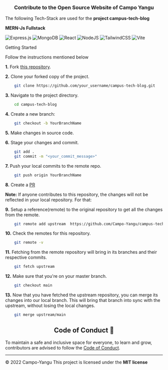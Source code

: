 <h3 align="center">Contribute to the Open Source Website of Campo Yangu</h3>

<p>The following Tech-Stack are used for the <strong>project campus-tech-blog</strong></p>
<strong>MERN-Js Fullstack</strong>

![Express.js](https://img.shields.io/badge/express.js-%23404d59.svg?style=for-the-badge&logo=express&logoColor=%2361DAFB)
![MongoDB](https://img.shields.io/badge/MongoDB-%234ea94b.svg?style=for-the-badge&logo=mongodb&logoColor=white)
![React](https://img.shields.io/badge/react-%2320232a.svg?style=for-the-badge&logo=react&logoColor=%2361DAFB)
![NodeJS](https://img.shields.io/badge/node.js-6DA55F?style=for-the-badge&logo=node.js&logoColor=white)
![TailwindCSS](https://img.shields.io/badge/tailwindcss-%2338B2AC.svg?style=for-the-badge&logo=tailwind-css&logoColor=white)
![Vite](https://img.shields.io/badge/vite-%23646CFF.svg?style=for-the-badge&logo=vite&logoColor=white)

<p>Getting Started</p>

<p>Follow the instructions mentioned below</p>

**1.**  Fork [this repository](https://github.com/Campo-Yangu/campus-tech-blog.git).

**2.**  Clone your forked copy of the project.

```bash
	git clone https://github.com/your_username/campus-tech-blog.git
```

**3.** Navigate to the project directory.

```bash
	cd campus-tech-blog
```

**4.** Create a new branch:
```bash
	git checkout -b YourBranchName
```

**5.** Make changes in source code.

**6.** Stage your changes and commit.

```bash
	git add .
	git commit -m "<your_commit_message>"
```

**7.** Push your local commits to the remote repo.

```bash
	git push origin YourBranchName
```

**8.** Create a [PR](https://help.github.com/en/github/collaborating-with-issues-and-pull-requests/creating-a-pull-request)


**Note:** If anyone contributes to this repository, the changes will not be reflected in your local repository. For that:

**9.** Setup a reference(remote) to the original repository to get all the changes from the remote.

```bash
	git remote add upstream  https://github.com/Campo-Yangu/campus-tech-blog.git
```

**10.** Check the remotes for this repository.

```bash
	git remote -v
```

**11.** Fetching from the remote repository will bring in its branches and their respective commits.

```bash
	git fetch upstream
```

**12.** Make sure that you're on your master branch.

```bash
	git checkout main
```

**13.** Now that you have fetched the upstream repository, you can merge its changes into our local branch. This will bring that branch into sync with the upstream, without losing the local changes.

```bash
	git merge upstream/main
```

<h2 align="center"> Code of Conduct 📜</h2>

To maintain a safe and inclusive space for everyone, to learn and grow, contributors are advised to follow the [Code of Conduct](./CODE_OF_CONDUCT.md).

<hr>

© 2022 Campo-Yangu
This project is licensed under the **MIT license**

